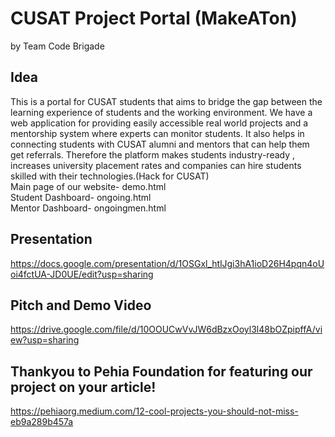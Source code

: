 # CUSAT Project Portal (MakeATon)
by Team Code Brigade 
## Idea 
This is a portal for CUSAT students that aims to bridge the gap between the learning experience of students and the working environment. We have a web application for providing easily accessible real world projects and a mentorship system where experts can monitor students. It also helps in connecting students with CUSAT alumni and mentors that can help them get referrals. Therefore the platform makes students industry-ready , increases university placement rates and companies can hire students skilled with their technologies.(Hack for CUSAT)  
Main page of our website- demo.html  
Student Dashboard- ongoing.html  
Mentor Dashboard- ongoingmen.html  
## Presentation 
https://docs.google.com/presentation/d/1OSGxl_htlJgi3hA1ioD26H4pqn4oUoi4fctUA-JD0UE/edit?usp=sharing  
## Pitch and Demo Video 
https://drive.google.com/file/d/10OOUCwVvJW6dBzxOoyl3l48bOZpipffA/view?usp=sharing

## Thankyou to Pehia Foundation for featuring our project on your article!
https://pehiaorg.medium.com/12-cool-projects-you-should-not-miss-eb9a289b457a
